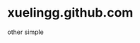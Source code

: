 # xuelingg.github.com
other simple
<!doctype html>
<html lang="en">
<head>
	<meta charset="UTF-8">
	<title>Document</title>
	<style>
       #contner{
       	width: 400px;
       	height: 200px;      	
       	top:50%;
       	left: 50%;
       	margin-left: -200px;
       	margin-top: -100px;
        position: absolute;
       	background: #ccc;   
       	overflow: hidden;   
       }
       #rain1{
       	width: 100px;
       	height: 100px;
       	border-radius:50px;
       	background: #fc0;
       	position: relative;
       	margin-top: -50px;
       	margin-left: -50px;
       }
        #rain2{
       	width: 100px;
       	height: 100px;
       	border-radius:50px;
       	background: #fc0;
       	position: relative;
        margin-top: 100px;
        margin-left: 350px;
       	
       }
	</style>
</head>
<body>
	<div id="contner">
		<div id="rain1"></div>
		<div id="rain2"></div>
	</div>
</body>
</html>
